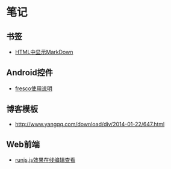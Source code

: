 # 笔记

## 书签
* [HTML中显示MarkDown](http://www.tuicool.com/articles/3uIjei6)

## Android控件
* [fresco使用说明](http://fresco-cn.org/docs/index.html#_)

## 博客模板
* http://www.yangqq.com/download/div/2014-01-22/647.html

## Web前端
* [runjs,js效果在线编辑查看](http://runjs.cn)
